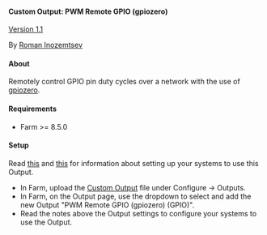 #### Custom Output: PWM Remote GPIO (gpiozero)

[Version 1.1](https://github.com/mir-one/Farm-custom/blob/master/custom_outputs/remote%20GPIO%20PWM/CHANGELOG.md)

By [Roman Inozemtsev](https://mir.one/)

#### About

Remotely control GPIO pin duty cycles over a network with the use of [gpiozero](https://github.com/gpiozero/gpiozero).

#### Requirements

* Farm >= 8.5.0

#### Setup

Read [this](https://gpiozero.readthedocs.io/en/stable/installing.html) and [this](https://gpiozero.readthedocs.io/en/stable/pi_zero_otg.html) for information about setting up your systems to use this Output.

* In Farm, upload the [Custom Output](https://raw.githubusercontent.com/mir-one/Farm-custom/master/custom_outputs/remote%20GPIO%20PWM/farm_custom_output_remote_gpio_pwm.py) file under Configure -> Outputs.
* In Farm, on the Output page, use the dropdown to select and add the new Output "PWM Remote GPIO (gpiozero) (GPIO)".
* Read the notes above the Output settings to configure your systems to use the Output.
